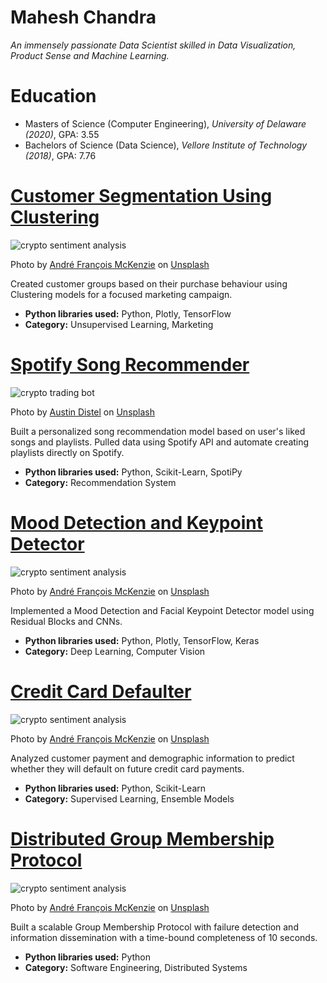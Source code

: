# Mahesh Chandra
*An immensely passionate Data Scientist skilled in Data Visualization, Product Sense and Machine Learning.*

# Education
* Masters of Science (Computer Engineering), *University of Delaware (2020)*, GPA: 3.55 
* Bachelors of Science (Data Science), *Vellore Institute of Technology (2018)*, GPA: 7.76

# [Customer Segmentation Using Clustering](https://github.com/CSmahesh04/Customer_Segmentation_Cluster)
![crypto sentiment analysis](andre-francois-mckenzie-iGYiBhdNTpE-unsplash.jpg)

Photo by <a href="https://unsplash.com/@silverhousehd?utm_source=unsplash&utm_medium=referral&utm_content=creditCopyText">André François McKenzie</a> on <a href="https://unsplash.com/s/photos/cryptocurrency?utm_source=unsplash&utm_medium=referral&utm_content=creditCopyText">Unsplash</a>

Created customer groups based on their purchase behaviour using Clustering models for a focused marketing campaign.
* **Python libraries used:** Python, Plotly, TensorFlow
* **Category:** Unsupervised Learning, Marketing

# [Spotify Song Recommender](https://github.com/CSmahesh04/Chillar-Tunes)
![crypto trading bot](austin-distel-EMPZ7yRZoGw-unsplash.jpg)

Photo by <a href="https://unsplash.com/@austindistel?utm_source=unsplash&utm_medium=referral&utm_content=creditCopyText">Austin Distel</a> on <a href="https://unsplash.com/s/photos/cryptocurrency-trading?utm_source=unsplash&utm_medium=referral&utm_content=creditCopyText">Unsplash</a>

Built a personalized song recommendation model based on user's liked songs and playlists. Pulled data using Spotify API and automate creating playlists directly on Spotify.
* **Python libraries used:** Python, Scikit-Learn, SpotiPy
* **Category:** Recommendation System

# [Mood Detection and Keypoint Detector](https://github.com/CSmahesh04/Facial_Expression_Keypoint_Detection)
![crypto sentiment analysis](andre-francois-mckenzie-iGYiBhdNTpE-unsplash.jpg)

Photo by <a href="https://unsplash.com/@silverhousehd?utm_source=unsplash&utm_medium=referral&utm_content=creditCopyText">André François McKenzie</a> on <a href="https://unsplash.com/s/photos/cryptocurrency?utm_source=unsplash&utm_medium=referral&utm_content=creditCopyText">Unsplash</a>

Implemented a Mood Detection and Facial Keypoint Detector model using Residual Blocks and CNNs.
* **Python libraries used:** Python, Plotly, TensorFlow, Keras
* **Category:** Deep Learning, Computer Vision

# [Credit Card Defaulter](https://github.com/CSmahesh04/Credit_Card_Defaulter)
![crypto sentiment analysis](andre-francois-mckenzie-iGYiBhdNTpE-unsplash.jpg)

Photo by <a href="https://unsplash.com/@silverhousehd?utm_source=unsplash&utm_medium=referral&utm_content=creditCopyText">André François McKenzie</a> on <a href="https://unsplash.com/s/photos/cryptocurrency?utm_source=unsplash&utm_medium=referral&utm_content=creditCopyText">Unsplash</a>

Analyzed customer payment and demographic information to predict whether they will default on future credit card payments.
* **Python libraries used:** Python, Scikit-Learn
* **Category:** Supervised Learning, Ensemble Models

# [Distributed Group Membership Protocol](https://github.com/CSmahesh04/Distributed-Group-Membership-Service)
![crypto sentiment analysis](andre-francois-mckenzie-iGYiBhdNTpE-unsplash.jpg)

Photo by <a href="https://unsplash.com/@silverhousehd?utm_source=unsplash&utm_medium=referral&utm_content=creditCopyText">André François McKenzie</a> on <a href="https://unsplash.com/s/photos/cryptocurrency?utm_source=unsplash&utm_medium=referral&utm_content=creditCopyText">Unsplash</a>

Built a scalable Group Membership Protocol with failure detection and information dissemination with a time-bound completeness of 10 seconds.
* **Python libraries used:** Python
* **Category:** Software Engineering, Distributed Systems
